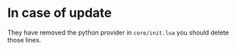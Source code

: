 # In case of update
They have removed the python provider in `core/init.lua` you should delete those lines.
